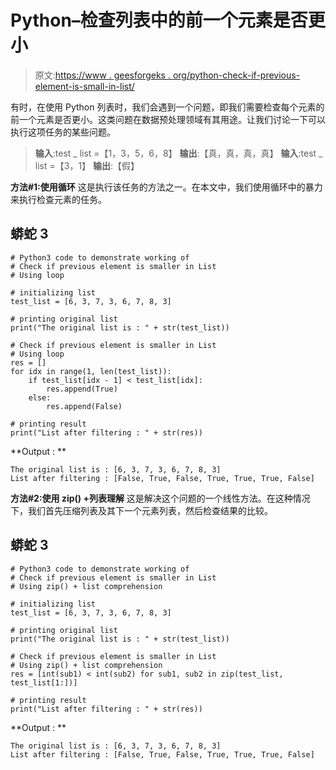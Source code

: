 # Python–检查列表中的前一个元素是否更小

> 原文:[https://www . geesforgeks . org/python-check-if-previous-element-is-small-in-list/](https://www.geeksforgeeks.org/python-check-if-previous-element-is-smaller-in-list/)

有时，在使用 Python 列表时，我们会遇到一个问题，即我们需要检查每个元素的前一个元素是否更小。这类问题在数据预处理领域有其用途。让我们讨论一下可以执行这项任务的某些问题。

> **输入**:test _ list =【1，3，5，6，8】
> **输出**:【真，真，真，真】
> **输入**:test _ list =【3，1】
> **输出**:【假】

**方法#1:使用循环**
这是执行该任务的方法之一。在本文中，我们使用循环中的暴力来执行检查元素的任务。

## 蟒蛇 3

```
# Python3 code to demonstrate working of
# Check if previous element is smaller in List
# Using loop

# initializing list
test_list = [6, 3, 7, 3, 6, 7, 8, 3]

# printing original list
print("The original list is : " + str(test_list))

# Check if previous element is smaller in List
# Using loop
res = []
for idx in range(1, len(test_list)):
    if test_list[idx - 1] < test_list[idx]:
        res.append(True)
    else:
        res.append(False)

# printing result
print("List after filtering : " + str(res))
```

**Output : **

```
The original list is : [6, 3, 7, 3, 6, 7, 8, 3]
List after filtering : [False, True, False, True, True, True, False]
```

**方法#2:使用 zip() +列表理解**
这是解决这个问题的一个线性方法。在这种情况下，我们首先压缩列表及其下一个元素列表，然后检查结果的比较。

## 蟒蛇 3

```
# Python3 code to demonstrate working of
# Check if previous element is smaller in List
# Using zip() + list comprehension

# initializing list
test_list = [6, 3, 7, 3, 6, 7, 8, 3]

# printing original list
print("The original list is : " + str(test_list))

# Check if previous element is smaller in List
# Using zip() + list comprehension
res = [int(sub1) < int(sub2) for sub1, sub2 in zip(test_list, test_list[1:])]

# printing result
print("List after filtering : " + str(res))
```

**Output : **

```
The original list is : [6, 3, 7, 3, 6, 7, 8, 3]
List after filtering : [False, True, False, True, True, True, False]
```